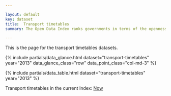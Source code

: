 ```yaml
---

layout: default
key: dataset
title:  Transport timetables
summary: The Open Data Index ranks governments in terms of the openness of their data. An initiative of Open Knowledge, the leaders in open data.

---
```


This is the page for the transport timetables datasets.

{% include partials/data_glance.html dataset="transport-timetables" year="2013" data_glance_class="row" data_point_class="col-md-3" %}

{% include partials/data_table.html dataset="transport-timetables" year="2013" %}

Transport timetables in the current Index: <a href="{{ site.baseurl }}/datasets/transport-timetables/overview/" title="">Now</a>
